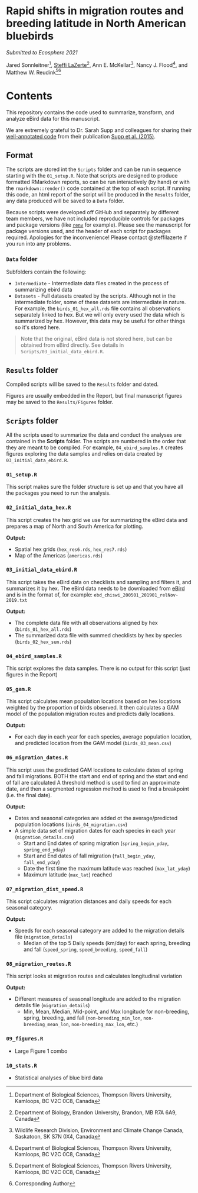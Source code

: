 # Rapid shifts in migration routes and breeding latitude in North American bluebirds

*Submitted to Ecosphere 2021*

Jared Sonnleitner[^1], [Steffi LaZerte](https://steffilazerte.ca)[^2], Ann E. McKellar[^3], Nancy J. Flood[^1], and Matthew W. Reudink[^1][^*]

[^*]: Corresponding Author  
[^1]: Department of Biological Sciences, Thompson Rivers University, Kamloops, BC V2C 0C8, Canada  
[^2]: Department of Biology, Brandon University, Brandon, MB R7A 6A9, Canada  
[^3]: Wildlife Research Division, Environment and Climate Change Canada, Saskatoon, SK S7N 0X4, Canada  


# Contents

This repository contains the code used to summarize, transform, and analyze 
eBird data for this manuscript. 

We are extremely grateful to Dr. Sarah Supp and colleagues for sharing their [well-annotated code](https://github.com/sarahsupp/hb-migration) from their publication [Supp et al. (2015)](https://esajournals.onlinelibrary.wiley.com/doi/full/10.1890/ES15-00239.1).


## Format

The scripts are stored int the `Scripts` folder and can be run in sequence
starting with the `01_setup.R`. Note that scripts are designed to produce formatted
RMarkdown reports, so can be run interactively (by hand) or with the `rmarkdown::render()` 
code contained at the top of each script. If running this code, an html report
of the script will be produced in the `Results` folder, any data produced will
be saved to a `Data` folder. 

Because scripts were developed off GitHub and separately by different team members, 
we have not included reproducible controls for packages and package versions
(like [`renv`](https://rstudio.github.io/renv) for example). 
Please see the manuscript for package versions used, and the header of each script
for packages required. Apologies for the inconvenience! 
Please contact @steffilazerte if you run into any problems.



### `Data` folder

Subfolders contain the following:

- `Intermediate` - Intermediate data files created in the process of summarizing
ebird data
- `Datasets` - Full datasets created by the scripts. Although not in the
intermediate folder, some of these datasets are intermediate in nature. For
example, the `birds_01_hex_all.rds` file contains all observations separately
linked to hex. But we will only every used the data which is summarized by hex. 
However, this data may be useful for other things so it's stored here.

> Note that the original, eBird data is not stored here, but can be obtained from
> eBird directly. See details in `Scripts/03_initial_data_ebird.R`.

## `Results` folder

Compiled scripts will be saved to the `Results` folder and dated.

Figures are usually embedded in the Report, but final manuscript figures may be
saved to the `Results/Figures` folder.

## `Scripts` folder

All the scripts used to summarize the data and conduct the analyses are
contained in the **Scripts** folder. The scripts are numbered in the order that
they are meant to be compiled. For example, `04_ebird_samples.R` creates figures
exploring the data samples and relies on data created by
`03_initial_data_ebird.R`.

### `01_setup.R`
This script makes sure the folder structure is set up and that you have all the packages you need to run the analysis.

### `02_initial_data_hex.R`
This script creates the hex grid we use for summarizing the eBird data and
prepares a map of North and South America for plotting.

**Output:**

- Spatial hex grids (`hex_res6.rds`, `hex_res7.rds`)
- Map of the Americas (`americas.rds`)

### `03_initial_data_ebird.R`
This script takes the eBird data on checklists and sampling and filters it, and
summarizes it by hex. The eBird data needs to be downloaded from [eBird](https://ebird.org) and is in
the format of, for example: `ebd_chiswi_200501_201901_relNov-2019.txt`

**Output:**

- The complete data file with all observations aligned by hex (`birds_01_hex_all.rds`)
- The summarized data file with summed checklists by hex by species (`birds_02_hex_sum.rds`)

### `04_ebird_samples.R`
This script explores the data samples. There is no output for this script (just figures in the Report)

### `05_gam.R`
This script calculates mean population locations based on hex locations weighted by the proportion of birds observed. 
It then calculates a GAM model of the population migration routes and predicts daily locations. 

**Output:**

- For each day in each year for each species, average population location, and predicted location from the GAM model (`birds_03_mean.csv`)

### `06_migration_dates.R`
This script uses the predicted GAM locations to calculate dates of spring and fall migrations.
BOTH the start and end of spring and the start and end of fall are calculated 
A threshold method is used to find an approximate date, and then a segmented 
regression method is used to find a breakpoint (i.e. the final date).

**Output:**

- Dates and seasonal categories are added ot the average/predicted population locations 
  (`birds_04_migration.csv`)
- A simple data set of migration dates for each species in each year 
  (`migration_details.csv`)
    - Start and End dates of spring migration (`spring_begin_yday`, `spring_end_yday`)
    - Start and End dates of fall migration (`fall_begin_yday`, `fall_end_yday`)
    - Date the first time the maximum latitude was reached (`max_lat_yday`)
    - Maximum latitude (`max_lat`) reached

### `07_migration_dist_speed.R`
This script calculates migration distances and daily speeds for each seasonal category. 

**Output:**

- Speeds for each seasonal category are added to the migration details file
  (`migration_details`)
  - Median of the top 5 Daily speeds (km/day) for each spring, breeding and fall
    (`speed_spring`, `speed_breeding`, `speed_fall`)

### `08_migration_routes.R`
This script looks at migration routes and calculates longitudinal variation

**Output:**

- Different measures of seasonal longitude are added to the migration details file
  (`migration_details`)
  - Min, Mean, Median, Mid-point, and Max longitude for non-breeding, spring, 
  breeding, and fall 
   (`non-breeding_min_lon`, `non-breeding_mean_lon`, `non-breeding_max_lon`, etc.)

### `09_figures.R`
- Large Figure 1 combo

### `10_stats.R`
- Statistical analyses of blue bird data
